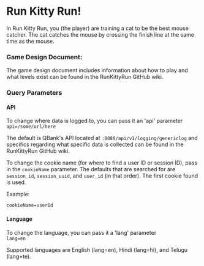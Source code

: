 # Run Kitty Run!

In Run Kitty Run, you (the player) are training a cat to be the best mouse catcher. The cat catches the mouse by crossing the finish line at the same time as the mouse.

### Game Design Document:
The game design document includes information about how to play and what levels exist can be found in the RunKittyRun GitHub wiki.

### Query Parameters
#### API
To change where data is logged to, you can pass it an 'api' parameter  
`api=/some/url/here`

The default is QBank's API located at `:8080/api/v1/logging/genericlog` and specifics regarding what specific data is collected can be found in the RunKittyRun GitHub wiki.

To change the cookie name (for where to find a user ID or session ID), pass in the `cookieName` parameter. The defaults that are searched for are `session_id`, `session_uuid`, and `user_id` (in that order). The first cookie found is used.

Example:

`cookieName=userId`

#### Language
To change the language, you can pass it a 'lang' parameter  
`lang=en`

Supported languages are English (lang=en), Hindi (lang=hi), and Telugu (lang=te).
